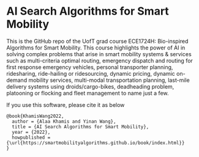# AI Search Algorithms for Smart Mobility

This is the GitHub repo of the UofT grad course ECE1724H: Bio-inspired Algorithms for Smart Mobility. This course highlights the power of AI in solving complex problems that arise in smart mobility systems & services such as multi-criteria optimal routing, emergency dispatch and routing for first response emergency vehicles, personal transporter planning, ridesharing, ride-hailing or ridesourcing, dynamic pricing, dynamic on-demand mobility services, multi-modal transportation planning, last-mile delivery systems using droids/cargo-bikes, deadheading problem, platooning or flocking and fleet management to name just a few.

If you use this software, please cite it as below
```
@book{KhamisWang2022,
  author = {Alaa Khamis and Yinan Wang},
  title = {AI Search Algorithms for Smart Mobility},
  year = {2022},
  howpublished = {\url{https://smartmobilityalgorithms.github.io/book/index.html}}
}
```
